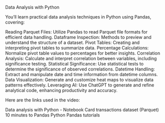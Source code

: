 Data Analysis with Python

You’ll learn practical data analysis techniques in Python using Pandas, covering:

Reading Parquet Files: Utilize Pandas to read Parquet file formats for efficient data handling.
Dataframe Inspection: Methods to preview and understand the structure of a dataset.
Pivot Tables: Creating and interpreting pivot tables to summarize data.
Percentage Calculations: Normalize pivot table values to percentages for better insights.
Correlation Analysis: Calculate and interpret correlation between variables, including significance testing.
Statistical Significance: Use statistical tests to determine the significance of observed correlations.
Datetime Handling: Extract and manipulate date and time information from datetime columns.
Data Visualization: Generate and customize heat maps to visualize data patterns effectively.
Leveraging AI: Use ChatGPT to generate and refine analytical code, enhancing productivity and accuracy.

Here are the links used in the video:

Data analysis with Python - Notebook
Card transactions dataset (Parquet)
10 minutes to Pandas
Python Pandas tutorials